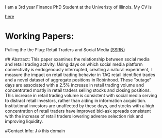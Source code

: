 I am a 3rd year Finance PhD Student at the Univeristy of Illinois. My CV is <p><a href="https://www.dropbox.com/s/d1e4wvhb960uw5o/Mohr_Resume_2021.pdf?dl=0">here</a></p>
# Working Papers:
<p>Pulling the the Plug: Retail Traders and Social Media <a href="https://papers.ssrn.com/sol3/papers.cfm?abstract_id=3917950">(SSRN)</a></p>
## Abstract:
This paper examines the relationship between social media and retail trading activity. Using days on which social media platform connectivity is endogenously interrupted, creating a natural experiment, I measure the impact on retail trading behavior in TAQ retail identified trades and a novel dataset of aggregate positions in Robinhood. These ”outage” days are associated with a 2.5% increase in retail trading volume and concentrated mostly in retail traders selling stocks and closing positions. This increase in retail trading volume is consistent with social media serving to distract retail investors, rather than aiding in information acquisition. Institutional investors are unaffected by these days, and stocks with a high concentration of retail traders have improved bid-ask spreads consistent with the increase of retail traders lowering adverse selection risk and improving liquidity.  

#Contact Info:
J ```@``` this domain
